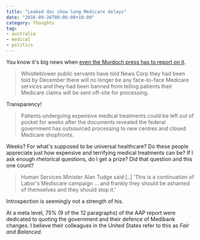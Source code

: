 ```yaml
---
title: "Leaked doc show long Medicare delays"
date: "2016-09-26T08:06:00+10:00"
category: Thoughts
tag:
- australia
- medical
- politics
---
```

You know it's big news when <a href="http://www.skynews.com.au/news/top-stories/2016/09/25/leaked-documents-reveal-long-medicare-delays.html" rel="nofollow">even the Murdoch press has to report on it</a>.

> Whistleblower public servants have told News Corp they had been told by December there will no longer be any face-to-face Medicare services and they had been banned from telling patients their Medicare claims will be sent off-site for processing.

Transparency!

> Patients undergoing expensive medical treatments could be left out of pocket for weeks after the documents revealed the federal government has outsourced processing to new centres and closed Medicare shopfronts.

Weeks? For what's supposed to be universal healthcare? Do these people appreciate just how expensive and terrifying medical treatments can be? If I ask enough rhetorical questions, do I get a prize? Did that question and this one count?

> Human Services Minister Alan Tudge said [..] 'This is a continuation of Labor's Mediscare campaign ... and frankly they should be ashamed of themselves and they should stop it.'

Introspection is seemingly not a strength of his.

At a meta level, 75% (9 of the 12 paragraphs) of the AAP report were dedicated to quoting the government and their defence of Medibank changes. I believe their colleagues in the United States refer to this as *Fair and Balanced*.

